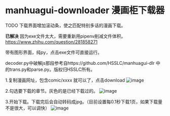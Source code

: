 # manhuagui-downloader 漫画柜下载器

TODO
下载界面增加滚动条，使之匹配特别多话的漫画下载。

**已解决** 因为exe文件太大，需要重新用pipenv削减文件体积。https://www.zhihu.com/question/281858271  

带有图形界面，纯py，点击exe文件可直接运行。

decoder.py中破解js那段参考自https://github.com/HSSLC/manhuagui-dlr 中的trans.py和parse.py。版权归HSSLC所有。

1.复制漫画网址，包含comic/xxxx 就可以了，点击download
![image](https://github.com/XiangxinKong/manhuagui-downloader/blob/master/screenshot/0.GIF)

2.勾选要下载的章节。灰色的是已经下载过的。
![image](https://github.com/XiangxinKong/manhuagui-downloader/blob/master/screenshot/1.GIF)

3.开始下载。下载完后会自动转码成jpg。（目前设置每0.1秒下载1页，如果下载量不是很大，可以调快）
![image](https://github.com/XiangxinKong/manhuagui-downloader/blob/master/screenshot/2.GIF)
